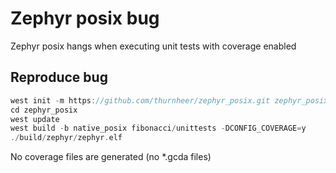 # Zephyr posix bug

Zephyr posix hangs when executing unit tests with coverage enabled

## Reproduce bug

```cpp
west init -m https://github.com/thurnheer/zephyr_posix.git zephyr_posix
cd zephyr_posix
west update
west build -b native_posix fibonacci/unittests -DCONFIG_COVERAGE=y
./build/zephyr/zephyr.elf
```

No coverage files are generated (no *.gcda files)


